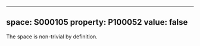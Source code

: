   ---
  space: S000105
  property: P100052
  value: false
  ---
  
  The space is non-trivial by definition.
